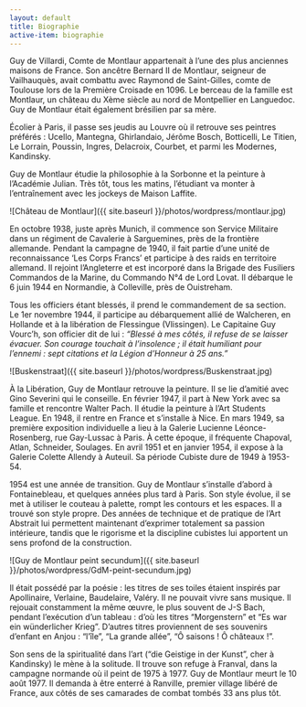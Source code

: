 ```yaml
---
layout: default
title: Biographie
active-item: biographie
---
```

<!-- Ne pas supprimer la balise -->
<div class="printy">

Guy de Villardi, Comte de Montlaur appartenait à l’une des plus anciennes maisons de France. Son ancêtre Bernard II de Montlaur, seigneur de Vailhauquès, avait combattu avec Raymond de Saint-Gilles, comte de Toulouse lors de la Première Croisade en 1096. Le berceau de la famille est Montlaur, un château du Xème siècle au nord de Montpellier en Languedoc. Guy de Montlaur était également brésilien par sa mère.

Écolier à Paris, il passe ses jeudis au Louvre où il retrouve ses peintres préférés&nbsp;: Ucello, Mantegna, Ghirlandaio, Jérôme Bosch, Botticelli, Le Titien, Le Lorrain, Poussin, Ingres, Delacroix, Courbet, et parmi les Modernes, Kandinsky.

Guy de Montlaur étudie la philosophie à la Sorbonne et la peinture à l’Académie Julian. Très tôt, tous les matins, l’étudiant va monter à l’entraînement avec les jockeys de Maison Laffite.

<!-- Ne pas supprimer la balise -->
</div>

![Château de Montlaur]({{ site.baseurl }}/photos/wordpress/montlaur.jpg)

<!-- Ne pas supprimer la balise -->
<div class="printy">

En octobre 1938, juste après Munich, il commence son Service Militaire dans un régiment de Cavalerie à Sarguemines, près de la frontière allemande. Pendant la campagne de 1940, il fait partie d’une unité de reconnaissance ‘Les Corps Francs’ et participe à des raids en territoire allemand. Il rejoint l’Angleterre et est incorporé dans la Brigade des Fusiliers Commandos de la Marine, du Commando N°4 de Lord Lovat. Il débarque le 6 juin 1944 en Normandie, à Colleville, près de Ouistreham.

Tous les officiers étant blessés, il prend le commandement de sa section. Le 1er novembre 1944, il participe au débarquement allié de Walcheren, en Hollande et à la libération de Flessingue (Vlissingen). Le Capitaine Guy Vourc’h, son officier dit de lui&nbsp;: *“Blessé à mes côtés, il refuse de se laisser évacuer. Son courage touchait à l’insolence&nbsp;; il était humiliant pour l’ennemi&nbsp;: sept citations et la Légion d’Honneur à 25&nbsp;ans.”*

<!-- Ne pas supprimer la balise -->
</div>

![Buskenstraat]({{ site.baseurl }}/photos/wordpress/Buskenstraat.jpg)

<!-- Ne pas supprimer la balise -->
<div class="printy">

À la Libération, Guy de Montlaur retrouve la peinture. Il se lie d’amitié avec Gino Severini qui le conseille. En février 1947, il part à New York avec sa famille et rencontre Walter Pach. Il étudie la peinture à l’Art Students League. En 1948, il rentre en France et s’installe à Nice. En mars 1949, sa première exposition individuelle a lieu à la Galerie Lucienne Léonce-Rosenberg, rue Gay-Lussac à Paris. À cette époque, il fréquente Chapoval, Atlan, Schneider, Soulages. En avril 1951 et en janvier 1954, il expose à la Galerie Colette Allendy à Auteuil. Sa période Cubiste dure de 1949 à 1953-54.

1954 est une année de transition. Guy de Montlaur s’installe d’abord à Fontainebleau, et quelques années plus tard à Paris. Son style évolue, il se met à utiliser le couteau à palette, rompt les contours et les espaces. Il a trouvé son style propre. Des années de technique et de pratique de l’Art Abstrait lui permettent maintenant d’exprimer totalement sa passion intérieure, tandis que le rigorisme et la discipline cubistes lui apportent un sens profond de la construction.

<!-- Ne pas supprimer la balise -->
</div>

![Guy de Montlaur peint secundum]({{ site.baseurl }}/photos/wordpress/GdM-peint-secundum.jpg)

<!-- Ne pas supprimer la balise -->
<div class="printy">

Il était possédé par la poésie&nbsp;: les titres de ses toiles étaient inspirés par Apollinaire, Verlaine, Baudelaire, Valéry. Il ne pouvait vivre sans musique. Il rejouait constamment la même œuvre, le plus souvent de J-S Bach, pendant l’exécution d’un tableau&nbsp;: d’où les titres “Morgenstern” et “Es war ein wünderlicher Krieg”. D’autres titres proviennent de ses souvenirs d’enfant en Anjou&nbsp;: “l’île”, “La grande allée”, “Ô saisons&nbsp;! Ô châteaux&nbsp;!”.

Son sens de la spiritualité dans l’art (“die Geistige in der Kunst”, cher à Kandinsky) le mène à la solitude. Il trouve son refuge à Franval, dans la campagne normande où il peint de 1975 à 1977. Guy de Montlaur meurt le 10 août 1977. Il demanda à être enterré à Ranville, premier village libéré de France, aux côtés de ses camarades de combat tombés 33&nbsp;ans plus tôt.

<!-- Ne pas supprimer la balise -->
</div>
